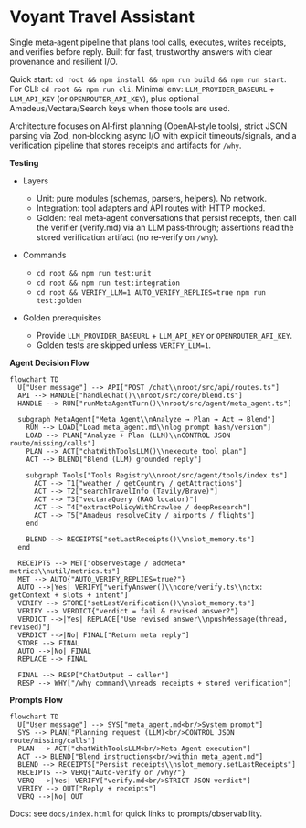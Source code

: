 # Voyant Travel Assistant

Single meta‑agent pipeline that plans tool calls, executes, writes receipts,
and verifies before reply. Built for fast, trustworthy answers with clear
provenance and resilient I/O.

Quick start: `cd root && npm install && npm run build && npm run start`.
For CLI: `cd root && npm run cli`. Minimal env: `LLM_PROVIDER_BASEURL` +
`LLM_API_KEY` (or `OPENROUTER_API_KEY`), plus optional Amadeus/Vectara/Search
keys when those tools are used.

Architecture focuses on AI‑first planning (OpenAI‑style tools), strict JSON
parsing via Zod, non‑blocking async I/O with explicit timeouts/signals, and a
verification pipeline that stores receipts and artifacts for `/why`.

**Testing**

- Layers
  - Unit: pure modules (schemas, parsers, helpers). No network.
  - Integration: tool adapters and API routes with HTTP mocked.
  - Golden: real meta‑agent conversations that persist receipts, then call the
    verifier (verify.md) via an LLM pass‑through; assertions read the stored
    verification artifact (no re‑verify on `/why`).

- Commands
  - `cd root && npm run test:unit`
  - `cd root && npm run test:integration`
  - `cd root && VERIFY_LLM=1 AUTO_VERIFY_REPLIES=true npm run test:golden`

- Golden prerequisites
  - Provide `LLM_PROVIDER_BASEURL` + `LLM_API_KEY` or `OPENROUTER_API_KEY`.
  - Golden tests are skipped unless `VERIFY_LLM=1`.


**Agent Decision Flow**

```mermaid
flowchart TD
  U["User message"] --> API["POST /chat\\nroot/src/api/routes.ts"]
  API --> HANDLE["handleChat()\\nroot/src/core/blend.ts"]
  HANDLE --> RUN["runMetaAgentTurn()\\nroot/src/agent/meta_agent.ts"]

  subgraph MetaAgent["Meta Agent\\nAnalyze → Plan → Act → Blend"]
    RUN --> LOAD["Load meta_agent.md\\nlog prompt hash/version"]
    LOAD --> PLAN["Analyze + Plan (LLM)\\nCONTROL JSON route/missing/calls"]
    PLAN --> ACT["chatWithToolsLLM()\\nexecute tool plan"]
    ACT --> BLEND["Blend (LLM) grounded reply"]

    subgraph Tools["Tools Registry\\nroot/src/agent/tools/index.ts"]
      ACT --> T1["weather / getCountry / getAttractions"]
      ACT --> T2["searchTravelInfo (Tavily/Brave)"]
      ACT --> T3["vectaraQuery (RAG locator)"]
      ACT --> T4["extractPolicyWithCrawlee / deepResearch"]
      ACT --> T5["Amadeus resolveCity / airports / flights"]
    end

    BLEND --> RECEIPTS["setLastReceipts()\\nslot_memory.ts"]
  end

  RECEIPTS --> MET["observeStage / addMeta* metrics\\nutil/metrics.ts"]
  MET --> AUTO{"AUTO_VERIFY_REPLIES=true?"}
  AUTO -->|Yes| VERIFY["verifyAnswer()\\ncore/verify.ts\\nctx: getContext + slots + intent"]
  VERIFY --> STORE["setLastVerification()\\nslot_memory.ts"]
  VERIFY --> VERDICT{"verdict = fail & revised answer?"}
  VERDICT -->|Yes| REPLACE["Use revised answer\\npushMessage(thread, revised)"]
  VERDICT -->|No| FINAL["Return meta reply"]
  STORE --> FINAL
  AUTO -->|No| FINAL
  REPLACE --> FINAL

  FINAL --> RESP["ChatOutput → caller"]
  RESP --> WHY["/why command\\nreads receipts + stored verification"]
```

**Prompts Flow**

```mermaid
flowchart TD
  U["User message"] --> SYS["meta_agent.md<br/>System prompt"]
  SYS --> PLAN["Planning request (LLM)<br/>CONTROL JSON route/missing/calls"]
  PLAN --> ACT["chatWithToolsLLM<br/>Meta Agent execution"]
  ACT --> BLEND["Blend instructions<br/>within meta_agent.md"]
  BLEND --> RECEIPTS["Persist receipts\\nslot_memory.setLastReceipts"]
  RECEIPTS --> VERQ{"Auto-verify or /why?"}
  VERQ -->|Yes| VERIFY["verify.md<br/>STRICT JSON verdict"]
  VERIFY --> OUT["Reply + receipts"]
  VERQ -->|No| OUT
```

Docs: see `docs/index.html` for quick links to prompts/observability.
